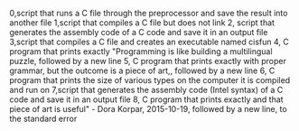 0,script that runs a C file through the preprocessor and save the result into another file
1,script that compiles a C file but does not link
2, script that generates the assembly code of a C code and save it in an output file
3,script that compiles a C file and creates an executable named cisfun
4, C program that prints exactly "Programming is like building a multilingual puzzle, followed by a new line
5, C program that prints exactly with proper grammar, but the outcome is a piece of art,, followed by a new line
6, C program that prints the size of various types on the computer it is compiled and run on
7,script that generates the assembly code (Intel syntax) of a C code and save it in an output file
8, C program that prints exactly and that piece of art is useful" - Dora Korpar, 2015-10-19, followed by a new line, to the standard error

